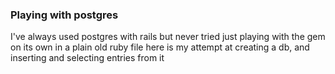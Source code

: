 ### Playing with postgres
I've always used postgres with rails but never tried just playing with the gem on its own in a plain old ruby file
here is my attempt at creating a db, and inserting and selecting entries from it
